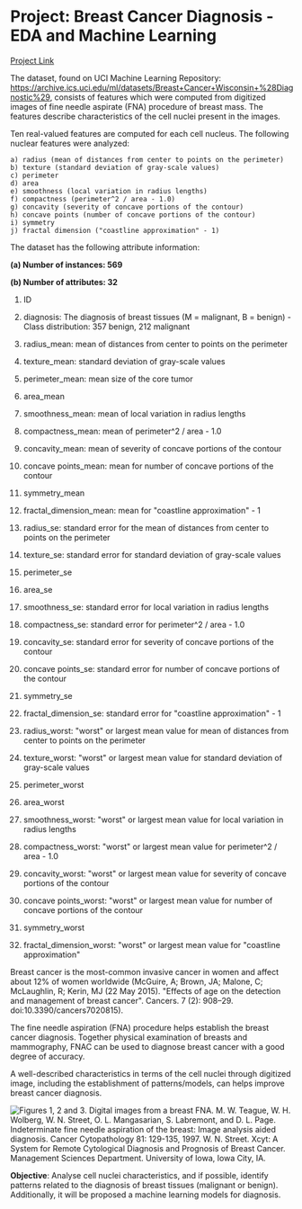 # Project: Breast Cancer Diagnosis - EDA and Machine Learning

<a href="https://bdetanico.github.io/Breast-Cancer-Diagnosis/Summary-Report-on-Foodborne-Disease-Outbreaks.html">Project Link</a>

The dataset, found on UCI Machine Learning Repository: https://archive.ics.uci.edu/ml/datasets/Breast+Cancer+Wisconsin+%28Diagnostic%29, consists of features which were computed from digitized images of fine needle aspirate (FNA) procedure of breast mass. The features describe characteristics of the cell nuclei present in the images.

Ten real-valued features are computed for each cell nucleus. The following nuclear features were analyzed:

	a) radius (mean of distances from center to points on the perimeter)
	b) texture (standard deviation of gray-scale values)
	c) perimeter
	d) area
	e) smoothness (local variation in radius lengths)
	f) compactness (perimeter^2 / area - 1.0)
	g) concavity (severity of concave portions of the contour)
	h) concave points (number of concave portions of the contour)
	i) symmetry 
	j) fractal dimension ("coastline approximation" - 1)

The dataset has the following attribute information:

**(a) Number of instances: 569**

**(b) Number of attributes: 32** 

1. ID

2. diagnosis: The diagnosis of breast tissues (M = malignant, B = benign) - Class distribution: 357 benign, 212 malignant

3. radius_mean: mean of distances from center to points on the perimeter
4. texture_mean: standard deviation of gray-scale values
5. perimeter_mean: mean size of the core tumor
6. area_mean
7. smoothness_mean: mean of local variation in radius lengths
8. compactness_mean: mean of perimeter^2 / area - 1.0
9. concavity_mean: mean of severity of concave portions of the contour
10. concave points_mean: mean for number of concave portions of the contour
11. symmetry_mean
12. fractal_dimension_mean: mean for "coastline approximation" - 1

13. radius_se: standard error for the mean of distances from center to points on the perimeter
14. texture_se: standard error for standard deviation of gray-scale values
15. perimeter_se
16. area_se
17. smoothness_se: standard error for local variation in radius lengths
18. compactness_se: standard error for perimeter^2 / area - 1.0
19. concavity_se: standard error for severity of concave portions of the contour
20. concave points_se: standard error for number of concave portions of the contour
21. symmetry_se
22. fractal_dimension_se: standard error for "coastline approximation" - 1

23. radius_worst: "worst" or largest mean value for mean of distances from center to points on the perimeter
24. texture_worst: "worst" or largest mean value for standard deviation of gray-scale values
25. perimeter_worst
26. area_worst
27. smoothness_worst: "worst" or largest mean value for local variation in radius lengths
28. compactness_worst: "worst" or largest mean value for perimeter^2 / area - 1.0
29. concavity_worst: "worst" or largest mean value for severity of concave portions of the contour
30. concave points_worst: "worst" or largest mean value for number of concave portions of the contour
31. symmetry_worst
32. fractal_dimension_worst: "worst" or largest mean value for "coastline approximation"

Breast cancer is the most-common invasive cancer in women and affect about 12% of women worldwide (McGuire, A; Brown, JA; Malone, C; McLaughlin, R; Kerin, MJ (22 May 2015). "Effects of age on the detection and management of breast cancer". Cancers. 7 (2): 908–29. doi:10.3390/cancers7020815).

The fine needle aspiration (FNA) procedure helps establish the breast cancer diagnosis. Together physical examination of breasts and mammography, FNAC can be used to diagnose breast cancer with a good degree of accuracy.

A well-described characteristics in terms of the cell nuclei through digitized image, including the establishment of patterns/models, can helps improve breast cancer diagnosis.

![**Figures 1, 2 and 3.** Digital images from a breast FNA. M. W. Teague, W. H. Wolberg, W. N. Street, O. L. Mangasarian, S. Labremont, and D. L. Page. Indeterminate fine needle aspiration of the breast: Image analysis aided diagnosis. Cancer Cytopathology 81: 129-135, 1997. W. N. Street. Xcyt: A System for Remote Cytological Diagnosis and Prognosis of Breast Cancer. Management Sciences Department. University of Iowa, Iowa City, IA.](https://i.imgur.com/GDZSUKn.jpg)

**Objective**: Analyse cell nuclei characteristics, and if possible, identify patterns related to the diagnosis of breast tissues (malignant or benign). Additionally, it will be proposed a machine learning models for diagnosis.

